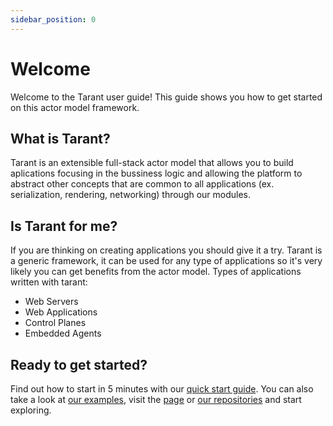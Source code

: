 ```yaml
---
sidebar_position: 0
---
```

# Welcome

Welcome to the Tarant user guide! This guide shows you how to get started on this actor model framework.

## What is Tarant?

Tarant is an extensible full-stack actor model that allows you to build aplications focusing in the bussiness logic and allowing the platform to abstract other concepts that are common to all applications (ex. serialization, rendering, networking) through our modules.

## Is Tarant for me?

If you are thinking on creating applications you should give it a try. Tarant is a generic framework, it can be used for any type of applications so it's very likely
you can get benefits from the actor model. Types of applications written with tarant:

* Web Servers
* Web Applications
* Control Planes
* Embedded Agents

## Ready to get started?

Find out how to start in 5 minutes with our [quick start guide](/docs/category/quick-start). You can also take a look at [our examples](/docs/category/examples), visit the [page](https://www.tarant.dev) or [our repositories](https://github.com/tarantx) and start exploring.
